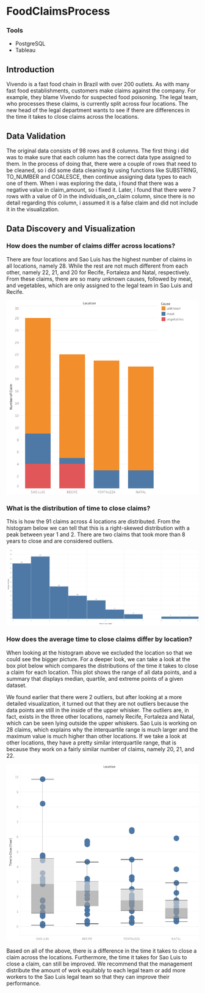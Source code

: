 # FoodClaimsProcess

### Tools
- PostgreSQL
- Tableau

## Introduction
Vivendo is a fast food chain in Brazil with over 200 outlets. As with many fast food establishments, customers make claims against the company. For example, they blame
Vivendo for suspected food poisoning. The legal team, who processes these claims, is currently split across four locations. The new head of the legal department wants to see if there are differences in the time it takes to close claims across the locations.

## Data Validation

The original data consists of 98 rows and 8 columns. The first thing i did was to make sure that each column has the correct data type assigned to them. In the process of doing that, there were a couple of rows that need to be cleaned, so i did some data cleaning by using functions like SUBSTRING, TO_NUMBER and COALESCE, then continue assigning data types to each one of them. When i was exploring the data, i found that there was a negative value in claim_amount, so i fixed it. Later, i found that there were 7 rows with a value of 0 in the individuals_on_claim column, since there is no detail regarding this column, i assumed it is a false claim and did not include it in the visualization. 

## Data Discovery and Visualization

### How does the number of claims differ across locations?

There are four locations and Sao Luis has the highest number of claims in all locations, namely 28. While the rest are not much different from each other, namely 22, 21, and 20 for Recife, Fortaleza and Natal, respectively. From these claims, there are so many unknown causes, followed by meat, and vegetables, which are only assigned to the legal team in Sao Luis and Recife.

![](https://github.com/rizkilaks/FoodClaimsProcess/blob/main/numofclaim_location.png?raw=true)

### What is the distribution of time to close claims?

This is how the 91 claims across 4 locations are distributed. From the histogram below we can tell that this is a right-skewed distribution with a peak between year 1 and 2. There are two claims that took more than 8 years to close and are considered outliers.

![](https://github.com/rizkilaks/FoodClaimsProcess/blob/main/numofclaim_timetoclose.png?raw=true)

### How does the average time to close claims differ by location?

When looking at the histogram above we excluded the location so that we could see the bigger picture. For a deeper look, we can take a look at the box plot below which compares the distributions of the time it takes to close a claim for each location. This plot shows the range of all data points, and a summary that displays median, quartile, and extreme points of a given dataset.

We found earlier that there were 2 outliers, but after looking at a more detailed visualization, it turned out that they are not outliers because the data points are still in the inside of the upper whisker. The outliers are, in fact, exists in the three other locations, namely Recife, Fortaleza and Natal, which can be seen lying outside the upper whiskers. Sao Luis is working on 28 claims, which explains why the interquartile range is much larger and the maximum value is much higher than other locations. If we take a look at other locations, they have a pretty similar interquartile range, that is because they work on a fairly similar number of claims, namely 20, 21, and 22.

![](https://github.com/rizkilaks/FoodClaimsProcess/blob/main/timetoclose_location.png?raw=true)

Based on all of the above, there is a difference in the time it takes to close a claim across the locations. Furthermore, the time it takes for Sao Luis to close a claim, can still be improved. We recommend that the management distribute the amount of work equitably to each legal team or add more workers to the Sao Luis legal team so that they can improve their performance.

